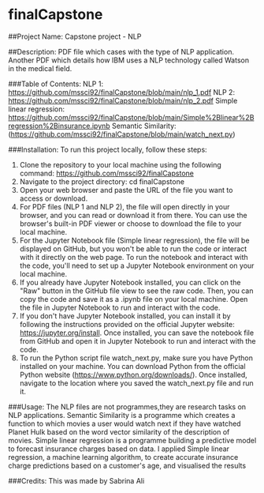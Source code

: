 # finalCapstone
##Project Name: Capstone project - NLP

##Description: PDF file which cases with the type of NLP application. Another PDF which details how IBM uses a NLP technology called Watson in the medical field.

###Table of Contents:
NLP 1:  https://github.com/mssci92/finalCapstone/blob/main/nlp_1.pdf
NLP 2:  https://github.com/mssci92/finalCapstone/blob/main/nlp_2.pdf
Simple linear regression: https://github.com/mssci92/finalCapstone/blob/main/Simple%2Blinear%2Bregression%2Binsurance.ipynb
Semantic Similarity: (https://github.com/mssci92/finalCapstone/blob/main/watch_next.py)


###Installation: To run this project locally, follow these steps:
1. Clone the repository to your local machine using the following command: https://github.com/mssci92/finalCapstone
2. Navigate to the project directory: cd finalCapstone
3. Open your web browser and paste the URL of the file you want to access or download.
4. For PDF files (NLP 1 and NLP 2), the file will open directly in your browser, and you can read or download it from there. You can use the browser's built-in PDF viewer or choose to download the file to your local machine.
5. For the Jupyter Notebook file (Simple linear regression), the file will be displayed on GitHub, but you won't be able to run the code or interact with it directly on the web page. To run the notebook and interact with the code, you'll need to set up a Jupyter Notebook environment on your local machine.
6. If you already have Jupyter Notebook installed, you can click on the "Raw" button in the GitHub file view to see the raw code. Then, you can copy the code and save it as a .ipynb file on your local machine. Open the file in Jupyter Notebook to run and interact with the code.
7. If you don't have Jupyter Notebook installed, you can install it by following the instructions provided on the official Jupyter website: https://jupyter.org/install. Once installed, you can save the notebook file from GitHub and open it in Jupyter Notebook to run and interact with the code.
8. To run the Python script file watch_next.py, make sure you have Python installed on your machine. You can download Python from the official Python website (https://www.python.org/downloads/). Once installed, navigate to the location where you saved the watch_next.py file and run it.

###Usage: The NLP files are not programmes,they are research tasks on NLP applications. Semantic Similarity is a programme which creates a function to which movies a user would watch next if they have watched Planet Hulk based on the word vector similarity of the description of movies. Simple linear regression is a programme building a predictive model to forecast insurance charges based on data. I applied Simple linear regression, a machine learning algorithm, to create accurate insurance charge predictions based on a customer's age, and visualised the results

###Credits: This was made by Sabrina Ali
